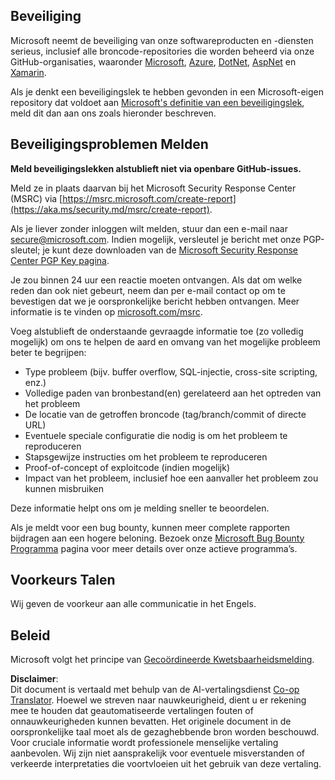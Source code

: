 <!--
CO_OP_TRANSLATOR_METADATA:
{
  "original_hash": "57f14126c1c6add76b3aef3844dfe4e3",
  "translation_date": "2025-07-16T15:42:13+00:00",
  "source_file": "SECURITY.md",
  "language_code": "nl"
}
-->
## Beveiliging

Microsoft neemt de beveiliging van onze softwareproducten en -diensten serieus, inclusief alle broncode-repositories die worden beheerd via onze GitHub-organisaties, waaronder [Microsoft](https://github.com/Microsoft), [Azure](https://github.com/Azure), [DotNet](https://github.com/dotnet), [AspNet](https://github.com/aspnet) en [Xamarin](https://github.com/xamarin).

Als je denkt een beveiligingslek te hebben gevonden in een Microsoft-eigen repository dat voldoet aan [Microsoft's definitie van een beveiligingslek](https://aka.ms/security.md/definition), meld dit dan aan ons zoals hieronder beschreven.

## Beveiligingsproblemen Melden

**Meld beveiligingslekken alstublieft niet via openbare GitHub-issues.**

Meld ze in plaats daarvan bij het Microsoft Security Response Center (MSRC) via [https://msrc.microsoft.com/create-report](https://aka.ms/security.md/msrc/create-report).

Als je liever zonder inloggen wilt melden, stuur dan een e-mail naar [secure@microsoft.com](mailto:secure@microsoft.com). Indien mogelijk, versleutel je bericht met onze PGP-sleutel; je kunt deze downloaden van de [Microsoft Security Response Center PGP Key pagina](https://aka.ms/security.md/msrc/pgp).

Je zou binnen 24 uur een reactie moeten ontvangen. Als dat om welke reden dan ook niet gebeurt, neem dan per e-mail contact op om te bevestigen dat we je oorspronkelijke bericht hebben ontvangen. Meer informatie is te vinden op [microsoft.com/msrc](https://www.microsoft.com/msrc).

Voeg alstublieft de onderstaande gevraagde informatie toe (zo volledig mogelijk) om ons te helpen de aard en omvang van het mogelijke probleem beter te begrijpen:

  * Type probleem (bijv. buffer overflow, SQL-injectie, cross-site scripting, enz.)
  * Volledige paden van bronbestand(en) gerelateerd aan het optreden van het probleem
  * De locatie van de getroffen broncode (tag/branch/commit of directe URL)
  * Eventuele speciale configuratie die nodig is om het probleem te reproduceren
  * Stapsgewijze instructies om het probleem te reproduceren
  * Proof-of-concept of exploitcode (indien mogelijk)
  * Impact van het probleem, inclusief hoe een aanvaller het probleem zou kunnen misbruiken

Deze informatie helpt ons om je melding sneller te beoordelen.

Als je meldt voor een bug bounty, kunnen meer complete rapporten bijdragen aan een hogere beloning. Bezoek onze [Microsoft Bug Bounty Programma](https://aka.ms/security.md/msrc/bounty) pagina voor meer details over onze actieve programma’s.

## Voorkeurs Talen

Wij geven de voorkeur aan alle communicatie in het Engels.

## Beleid

Microsoft volgt het principe van [Gecoördineerde Kwetsbaarheidsmelding](https://aka.ms/security.md/cvd).

**Disclaimer**:  
Dit document is vertaald met behulp van de AI-vertalingsdienst [Co-op Translator](https://github.com/Azure/co-op-translator). Hoewel we streven naar nauwkeurigheid, dient u er rekening mee te houden dat geautomatiseerde vertalingen fouten of onnauwkeurigheden kunnen bevatten. Het originele document in de oorspronkelijke taal moet als de gezaghebbende bron worden beschouwd. Voor cruciale informatie wordt professionele menselijke vertaling aanbevolen. Wij zijn niet aansprakelijk voor eventuele misverstanden of verkeerde interpretaties die voortvloeien uit het gebruik van deze vertaling.